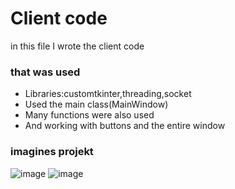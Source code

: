# Client code 
in this file I wrote the client code



### that was used
- Libraries:customtkinter,threading,socket
- Used the main class(MainWindow)
- Many functions were also used
- And working with buttons and the entire window



### imagines projekt
![image](https://github.com/user-attachments/assets/f1322b93-46be-4f11-a292-be6b9473b86b)
![image](https://github.com/user-attachments/assets/db61c855-67ec-479e-89c6-245fd26a2068)
